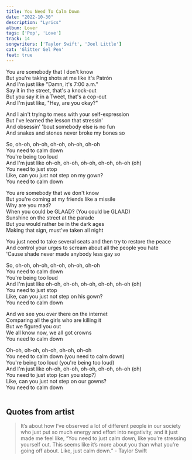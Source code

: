 ```yaml
---
title: You Need To Calm Down
date: "2022-10-30"
description: "Lyrics"
album: Lover
tags: ['Pop', 'Love']
track: 14
songwriters: ['Taylor Swift', 'Joel Little']
cat: 'Glitter Gel Pen'
feat: true
---
```

<p className="verse-one">
You are somebody that I don't know <br />
But you're taking shots at me like it's Patrón <br />
And I'm just like "Damn, it's 7:00 a.m." <br />
Say it in the street, that's a knock-out <br />
But you say it in a Tweet, that's a cop-out <br />
And I'm just like, "Hey, are you okay?" <br />
</p>
<p className="pre-chorus">
And I ain't trying to mess with your self-expression <br />
But I've learned the lesson that stressin' <br />
And obsessin' 'bout somebody else is no fun <br />
And snakes and stones never broke my bones so <br />
</p>
<p className="chorus">
So, oh-oh, oh-oh, oh-oh, oh-oh, oh-oh <br />
You need to calm down <br />
You're being too loud <br />
And I'm just like oh-oh, oh-oh, oh-oh, oh-oh, oh-oh (oh) <br />
You need to just stop <br />
Like, can you just not step on my gown? <br />
You need to calm down <br />
</p>
<p className="verse-two">
You are somebody that we don't know <br />
But you're coming at my friends like a missile <br />
Why are you mad? <br />
When you could be GLAAD? (You could be GLAAD) <br />
Sunshine on the street at the parade <br />
But you would rather be in the dark ages <br />
Making that sign, must've taken all night <br />
</p>
<p className="pre-chorus">
You just need to take several seats and then try to restore the peace<br />
And control your urges to scream about all the people you hate<br />
'Cause shade never made anybody less gay so<br />
</p>
<p className="chorus">
So, oh-oh, oh-oh, oh-oh, oh-oh, oh-oh<br />
You need to calm down<br />
You're being too loud<br />
And I'm just like oh-oh, oh-oh, oh-oh, oh-oh, oh-oh (oh)<br />
You need to just stop<br />
Like, can you just not step on his gown?<br />
You need to calm down<br />
</p>
<p className="bridge">
And we see you over there on the internet<br />
Comparing all the girls who are killing it<br />
But we figured you out<br />
We all know now, we all got crowns<br />
You need to calm down<br />
</p>
<p className="chorus">
Oh-oh, oh-oh, oh-oh, oh-oh, oh-oh<br />
You need to calm down (you need to calm down)<br />
You're being too loud (you're being too loud)<br />
And I'm just like oh-oh, oh-oh, oh-oh, oh-oh, oh-oh (oh)<br />
You need to just stop (can you stop?)<br />
Like, can you just not step on our gowns?<br />
You need to calm down<br />
<br />
</p>

## Quotes from artist

<blockquote>
It’s about how I’ve observed a lot of different people in our society who just put so much energy and effort into negativity, and it just made me feel like, “You need to just calm down, like you’re stressing yourself out. This seems like it’s more about you than what you’re going off about. Like, just calm down.” - Taylor Swift
</blockquote>